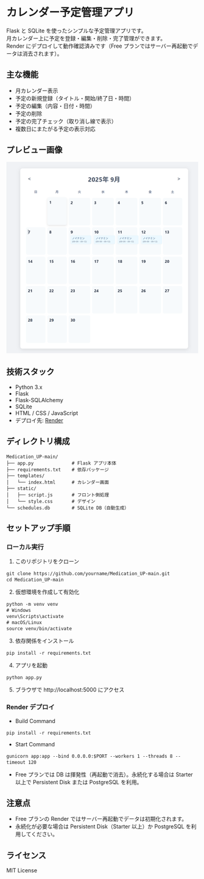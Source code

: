 # カレンダー予定管理アプリ

Flask と SQLite を使ったシンプルな予定管理アプリです。  
月カレンダー上に予定を登録・編集・削除・完了管理ができます。  
Render にデプロイして動作確認済みです（Free プランではサーバー再起動でデータは消去されます）。

## 主な機能
- 月カレンダー表示
- 予定の新規登録（タイトル・開始/終了日・時間）
- 予定の編集（内容・日付・時間）
- 予定の削除
- 予定の完了チェック（取り消し線で表示）
- 複数日にまたがる予定の表示対応

## プレビュー画像
![イメージ](img.png)

## 技術スタック
- Python 3.x
- Flask
- Flask-SQLAlchemy
- SQLite
- HTML / CSS / JavaScript
- デプロイ先: [Render](https://render.com)

## ディレクトリ構成
```
Medication_UP-main/
├── app.py              # Flask アプリ本体
├── requirements.txt    # 依存パッケージ
├── templates/
│   └── index.html      # カレンダー画面
├── static/
│   ├── script.js       # フロント側処理
│   └── style.css       # デザイン
└── schedules.db        # SQLite DB（自動生成）
```
## セットアップ手順

### ローカル実行
1. このリポジトリをクローン
```
git clone https://github.com/yourname/Medication_UP-main.git
cd Medication_UP-main
```
2. 仮想環境を作成して有効化
```
python -m venv venv
# Windows
venv\Scripts\activate
# macOS/Linux
source venv/bin/activate
```
3. 依存関係をインストール
```
pip install -r requirements.txt
```
4. アプリを起動
```
python app.py
```
5. ブラウザで http://localhost:5000 にアクセス

### Render デプロイ
* Build Command
```
pip install -r requirements.txt
```
* Start Command
```
gunicorn app:app --bind 0.0.0.0:$PORT --workers 1 --threads 8 --timeout 120
```
* Free プランでは DB は揮発性（再起動で消去）。永続化する場合は Starter 以上で Persistent Disk または PostgreSQL を利用。

## 注意点
* Free プランの Render ではサーバー再起動でデータは初期化されます。
* 永続化が必要な場合は Persistent Disk（Starter 以上）か PostgreSQL を利用してください。

## ライセンス
MIT License